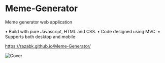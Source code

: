 # Meme-Generator
Meme generator web application

• Build with pure Javascript, HTML and CSS.
• Code designed using MVC.
• Supports both desktop and mobile


https://razabk.github.io/Meme-Generator/

![Cover](https://user-images.githubusercontent.com/85071405/129454768-bd914e33-31d8-46ca-8671-a60fe220ddfd.jpg)



